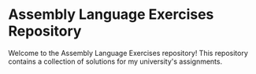 # Assembly Language Exercises Repository

Welcome to the Assembly Language Exercises repository! 
This repository contains a collection of solutions for my university's assignments.
